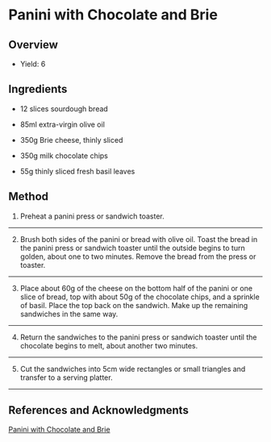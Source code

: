 # Panini with Chocolate and Brie

## Overview

- Yield: 6

## Ingredients

- 12 slices sourdough bread

- 85ml extra-virgin olive oil

- 350g Brie cheese, thinly sliced

- 350g milk chocolate chips

- 55g thinly sliced fresh basil leaves

## Method

1. Preheat a panini press or sandwich toaster.
---

2. Brush both sides of the panini or bread with olive oil. Toast the bread in the panini press or sandwich toaster until the outside begins to turn golden, about one to two minutes. Remove the bread from the press or toaster.
---

3. Place about 60g of the cheese on the bottom half of the panini or one slice of bread, top with about 50g of the chocolate chips, and a sprinkle of basil. Place the top back on the sandwich. Make up the remaining sandwiches in the same way.
---

4. Return the sandwiches to the panini press or sandwich toaster until the chocolate begins to melt, about another two minutes.
---

5. Cut the sandwiches into 5cm wide rectangles or small triangles and transfer to a serving platter.
---

## References and Acknowledgments

[Panini with Chocolate and Brie](http://www.foodnetwork.co.uk/recipes/panini-chocolate-and-brie.html)
